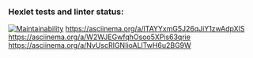 ### Hexlet tests and linter status:
[![Maintainability](https://api.codeclimate.com/v1/badges/dfc50c2d88cd46d069c1/maintainability)](https://codeclimate.com/github/zergqw/frontend-project-44)
https://asciinema.org/a/lTAYYxmG5J26qJiY1zwAdpXlS
https://asciinema.org/a/W2WJEGwfqhOsoo5XPis63qrie
https://asciinema.org/a/NvUscRIGNIioALlTwH6u2BG9W